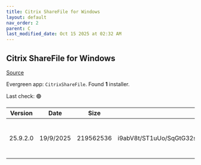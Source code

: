 ```yaml
---
title: Citrix ShareFile for Windows
layout: default
nav_order: 2
parent: C
last_modified_date: Oct 15 2025 at 02:32 AM
---
```


## Citrix ShareFile for Windows

[Source](https://www.citrix.com/downloads/sharefile/clients-and-plug-ins/citrix-files-for-windows.html)

Evergreen app: `CitrixShareFile`. Found **1** installer.

Last check: 🟢

| Version  | Date      | Size      | Hash                                                     | URI                                                                                                                                                  |
| -------- | --------- | --------- | -------------------------------------------------------- | ---------------------------------------------------------------------------------------------------------------------------------------------------- |
| 25.9.2.0 | 19/9/2025 | 219562536 | i9abV8t/ST1uUo/SqGtG32snoF8JEtHiRA6KLw+79ZPylcczJA3Agw== | [https://www.sf-cdn.net/downloads/cfwin/ShareFileForWindows-v25.9.2.0.exe](https://www.sf-cdn.net/downloads/cfwin/ShareFileForWindows-v25.9.2.0.exe) |
